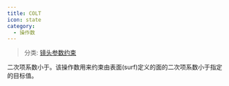 ```yaml
---
title: COLT
icon: state
category:
  - 操作数
---
```


> 分类: [镜头参数约束](/hb/operands/130/871/  "Zemax 操作数 镜头参数约束")

二次项系数小于。该操作数用来约束由表面(surf)定义的面的二次项系数小于指定的目标值。